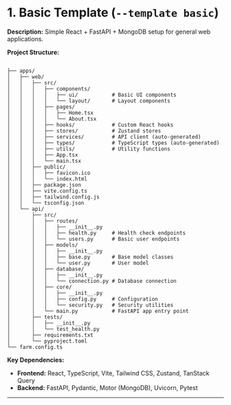 # 1. Basic Template (`--template basic`)

**Description:** Simple React + FastAPI + MongoDB setup for general web applications.

**Project Structure:**

```plaintext

├── apps/
│   ├── web/
│   │   ├── src/
│   │   │   ├── components/
│   │   │   │   ├── ui/           # Basic UI components
│   │   │   │   └── layout/       # Layout components
│   │   │   ├── pages/
│   │   │   │   ├── Home.tsx
│   │   │   │   └── About.tsx
│   │   │   ├── hooks/            # Custom React hooks
│   │   │   ├── stores/           # Zustand stores
│   │   │   ├── services/         # API client (auto-generated)
│   │   │   ├── types/            # TypeScript types (auto-generated)
│   │   │   ├── utils/            # Utility functions
│   │   │   ├── App.tsx
│   │   │   └── main.tsx
│   │   ├── public/
│   │   │   ├── favicon.ico
│   │   │   └── index.html
│   │   ├── package.json
│   │   ├── vite.config.ts
│   │   ├── tailwind.config.js
│   │   └── tsconfig.json
│   └── api/
│       ├── src/
│       │   ├── routes/
│       │   │   ├── __init__.py
│       │   │   ├── health.py     # Health check endpoints
│       │   │   └── users.py      # Basic user endpoints
│       │   ├── models/
│       │   │   ├── __init__.py
│       │   │   ├── base.py       # Base model classes
│       │   │   └── user.py       # User model
│       │   ├── database/
│       │   │   ├── __init__.py
│       │   │   └── connection.py # Database connection
│       │   ├── core/
│       │   │   ├── __init__.py
│       │   │   ├── config.py     # Configuration
│       │   │   └── security.py   # Security utilities
│       │   └── main.py           # FastAPI app entry point
│       ├── tests/
│       │   ├── __init__.py
│       │   └── test_health.py
│       ├── requirements.txt
│       └── pyproject.toml
└── farm.config.ts
```

**Key Dependencies:**

- **Frontend:** React, TypeScript, Vite, Tailwind CSS, Zustand, TanStack Query
- **Backend:** FastAPI, Pydantic, Motor (MongoDB), Uvicorn, Pytest

---
